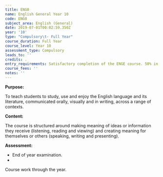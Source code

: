 ```yaml
---
title: ENG0
name: English General Year 10
code: ENG0
subject_area: English (General)
date: 2019-07-01T00:02:59.350Z
year: '10'
type: "Compulsory\t- Full Year"
course_duration: Full Year
course_level: Year 10
assessment_type: Compulsory
leads_to: ''
credits: .
entry_requirements: Satisfactory completion of the ENGE course. 50% in the End of year Examination
course_fees: ''
notes: ''
---
```

**Purpose:**

To teach students to study, use and enjoy the English language and its literature, communicated orally, visually and in writing, across a range of contexts.

**Content:**

The course is structured around making meaning of ideas or information they receive (listening, reading and viewing) and creating meaning for themselves or others (speaking, writing and presenting).

**Assessment:**

* End of year examination. 
* Course work through the year.
